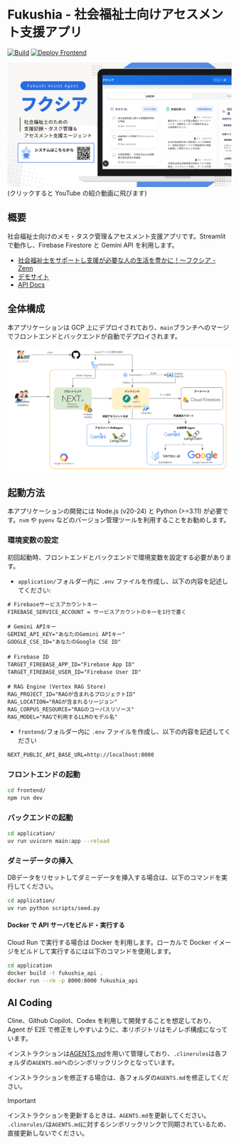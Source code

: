 # Fukushia - 社会福祉士向けアセスメント支援アプリ

[![Build](https://github.com/teritamas/fukushia/actions/workflows/ci.yml/badge.svg)](https://github.com/teritamas/fukushia/actions/workflows/ci.yml)
[![Deploy Frontend](https://github.com/teritamas/fukushia/actions/workflows/firebase-hosting-merge.yml/badge.svg)](https://github.com/teritamas/fukushia/actions/workflows/firebase-hosting-merge.yml)

[![Youtubeへのリンク](docs/thumbnail.png)](https://youtu.be/1GEt5MsVObQ)
(クリックすると YouTube の紹介動画に飛びます)

## 概要

社会福祉士向けのメモ・タスク管理＆アセスメント支援アプリです。Streamlit で動作し、Firebase Firestore と Gemini API を利用します。

- [社会福祉士をサポートし支援が必要な人の生活を豊かに！〜フクシア - Zenn](https://zenn.dev/teritama/articles/aa54b4fbed1231)
- [デモサイト](https://tritama-e20cf.web.app/)
- [API Docs](https://fukushia-assistant-backend-667712908416.europe-west1.run.app/docs)

## 全体構成

本アプリケーションは GCP 上にデプロイされており、`main`ブランチへのマージでフロントエンドとバックエンドが自動でデプロイされます。

![構成図](./docs/architecture.png)

## 起動方法

本アプリケーションの開発には Node.js (v20-24) と Python (>=3.11) が必要です。`nvm` や `pyenv` などのバージョン管理ツールを利用することをお勧めします。

### 環境変数の設定

初回起動時、フロントエンドとバックエンドで環境変数を設定する必要があります。

- `application/`フォルダー内に `.env` ファイルを作成し、以下の内容を記述してください:

```txt
# Firebaseサービスアカウントキー
FIREBASE_SERVICE_ACCOUNT = サービスアカウントのキーを1行で書く

# Gemini APIキー
GEMINI_API_KEY="あなたのGemini APIキー"
GOOGLE_CSE_ID="あなたのGoogle CSE ID"

# Firebase ID
TARGET_FIREBASE_APP_ID="Firebase App ID"
TARGET_FIREBASE_USER_ID="Firebase User ID"

# RAG Engine (Vertex RAG Store)
RAG_PROJECT_ID="RAGが含まれるプロジェクトID"
RAG_LOCATION="RAGが含まれるリージョン"
RAG_CORPUS_RESOURCE="RAGのコーパスリソース"
RAG_MODEL="RAGで利用するLLMのモデル名"
```

- `frontend/`フォルダー内に `.env` ファイルを作成し、以下の内容を記述してください

```txt
NEXT_PUBLIC_API_BASE_URL=http://localhost:8000
```

### フロントエンドの起動

```sh
cd frontend/
npm run dev
```

### バックエンドの起動

```sh
cd application/
uv run uvicorn main:app --reload
```

### ダミーデータの挿入

DBデータをリセットしてダミーデータを挿入する場合は、以下のコマンドを実行してください。

```sh
cd application/
uv run python scripts/seed.py
```

#### Docker で API サーバをビルド・実行する

Cloud Run で実行する場合は Docker を利用します。ローカルで Docker イメージをビルドして実行するには以下のコマンドを使用します。

```sh
cd application
docker build -t fukushia_api .
docker run --rm -p 8000:8000 fukushia_api
```

## AI Coding

Cline、Github Copilot、Codex を利用して開発することを想定しており、Agent が E2E で修正をしやすいように、本リポジトリはモノレポ構成になっています。

インストラクションは[AGENTS.md](https://agents.md/)を用いて管理しており、`.clinerules`は各フォルダの`AGENTS.md`へのシンボリックリンクとなっています。

インストラクションを修正する場合は、各フォルダの`AGENTS.md`を修正してください。

> [!IMPORTANT]
> インストラクションを更新するときは、`AGENTS.md`を更新してください。  
> `.clinerules/`は`AGENTS.md`に対するシンボリックリンクで同期されているため、直接更新しないでください。
